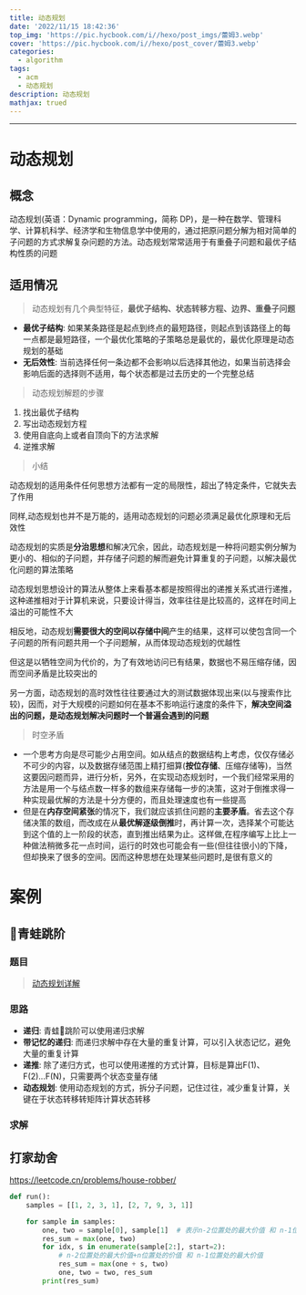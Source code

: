 ```yaml
---
title: 动态规划
date: '2022/11/15 18:42:36'
top_img: 'https://pic.hycbook.com/i//hexo/post_imgs/蕾姆3.webp'
cover: 'https://pic.hycbook.com/i//hexo/post_cover/蕾姆3.webp'
categories:
  - algorithm
tags:
  - acm
  - 动态规划
description: 动态规划
mathjax: trued
---
```


---



# 动态规划

## 概念

动态规划(英语：Dynamic programming，简称 DP)，是一种在数学、管理科学、计算机科学、经济学和生物信息学中使用的，通过把原问题分解为相对简单的子问题的方式求解复杂问题的方法。动态规划常常适用于有重叠子问题和最优子结构性质的问题

## 适用情况

> 动态规划有几个典型特征，**最优子结构、状态转移方程、边界、重叠子问题**

* **最优子结构**: 如果某条路径是起点到终点的最短路径，则起点到该路径上的每一点都是最短路径，一个最优化策略的子策略总是最优的，最优化原理是动态规划的基础
* **无后效性**: 当前选择任何一条边都不会影响以后选择其他边，如果当前选择会影响后面的选择则不适用，每个状态都是过去历史的一个完整总结

> 动态规划解题的步骤

1. 找出最优子结构
2. 写出动态规划方程
3. 使用自底向上或者自顶向下的方法求解
4. 逆推求解

> 小结

动态规划的适用条件任何思想方法都有一定的局限性，超出了特定条件，它就失去了作用

同样,动态规划也并不是万能的，适用动态规划的问题必须满足最优化原理和无后效性

动态规划的实质是**分治思想**和解决冗余，因此，动态规划是一种将问题实例分解为更小的、相似的子问题，并存储子问题的解而避免计算重复的子问题，以解决最优化问题的算法策略

动态规划思想设计的算法从整体上来看基本都是按照得出的递推关系式进行递推，这种递推相对于计算机来说，只要设计得当，效率往往是比较高的，这样在时间上溢出的可能性不大

相反地，动态规划**需要很大的空间以存储中间**产生的结果，这样可以使包含同一个子问题的所有问题共用一个子问题解，从而体现动态规划的优越性

但这是以牺牲空间为代价的，为了有效地访问已有结果，数据也不易压缩存储，因而空间矛盾是比较突出的

另一方面，动态规划的高时效性往往要通过大的测试数据体现出来(以与搜索作比较)，因而，对于大规模的问题如何在基本不影响运行速度的条件下，**解决空间溢出的问题，是动态规划解决问题时一个普遍会遇到的问题**

> 时空矛盾

* 一个思考方向是尽可能少占用空间。如从结点的数据结构上考虑，仅仅存储必不可少的内容，以及数据存储范围上精打细算(**按位存储**、压缩存储等)，当然这要因问题而异，进行分析，另外，在实现动态规划时，一个我们经常采用的方法是用一个与结点数一样多的数组来存储每一步的决策，这对于倒推求得一种实现最优解的方法是十分方便的，而且处理速度也有一些提高
* 但是在**内存空间紧张**的情况下，我们就应该抓住问题的**主要矛盾**。省去这个存储决策的数组，而改成在从**最优解逐级倒推**时，再计算一次，选择某个可能达到这个值的上一阶段的状态，直到推出结果为止。这样做,在程序编写上比上一种做法稍微多花一点时间，运行的时效也可能会有一些(但往往很小)的下降，但却换来了很多的空间。因而这种思想在处理某些问题时,是很有意义的


# 案例

## 🐸青蛙跳阶

### 题目

> [动态规划详解](https://blog.csdn.net/u010365819/article/details/121000532)

### 思路

* **递归**: 青蛙🐸跳阶可以使用递归求解
* **带记忆的递归**: 而递归求解中存在大量的重复计算，可以引入状态记忆，避免大量的重复计算
* **递推**: 除了递归方式，也可以使用递推的方式计算，目标是算出F(1)、F(2)...F(N)，只需要两个状态变量存储
* **动态规划**: 使用动态规划的方式，拆分子问题，记住过往，减少重复计算，关键在于状态转移转矩阵计算状态转移

### 求解







## 打家劫舍



https://leetcode.cn/problems/house-robber/



```python
def run():
    samples = [[1, 2, 3, 1], [2, 7, 9, 3, 1]]

    for sample in samples:
        one, two = sample[0], sample[1]  # 表示n-2位置处的最大价值 和 n-1位置处的最大价值
        res_sum = max(one, two)
        for idx, s in enumerate(sample[2:], start=2):
            # n-2位置处的最大价值+n位置处的价值 和 n-1位置处的最大价值
            res_sum = max(one + s, two)
            one, two = two, res_sum
        print(res_sum)

```

